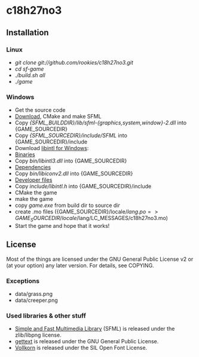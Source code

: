 c18h27no3
=======

## Installation

### Linux
 * *git clone git://github.com/rookies/c18h27no3.git*
 * *cd sf-game*
 * *./build.sh all*
 * *./game*

### Windows
 * Get the source code
 * [Download](https://github.com/LaurentGomila/SFML/zipball/2.0-rc), CMake and make SFML
  * Copy *{SFML_BUILDDIR}/lib/sfml-{graphics,system,window}-2.dll* into {GAME_SOURCEDIR}
  * Copy *{SFML_SOURCEDIR}/include/SFML* into {GAME_SOURCEDIR}/include
 * Download [libintl for Windows](http://gnuwin32.sourceforge.net/packages/libintl.htm):
  * [Binaries](http://gnuwin32.sourceforge.net/downlinks/libintl-bin-zip.php)
   * Copy *bin/libintl3.dll* into {GAME_SOURCEDIR}
  * [Dependencies](http://gnuwin32.sourceforge.net/downlinks/libintl-dep-zip.php)
   * Copy *bin/libiconv2.dll* into {GAME_SOURCEDIR}
  * [Developer files](http://gnuwin32.sourceforge.net/downlinks/libintl-lib-zip.php)
   * Copy *include/libintl.h* into {GAME_SOURCEDIR}/include
 * CMake the game
 * make the game
 * copy *game.exe* from build dir to source dir
 * create .mo files ({GAME_SOURCEDIR}/locale/$lang.po => {GAME_SOURCEDIR}/locale/$lang/LC_MESSAGES/c18h27no3.mo)
 * Start the game and hope that it works!

## License
Most of the things are licensed under the GNU General Public License v2 or (at your option) any later version.
For details, see COPYING.
### Exceptions
 * data/grass.png
 * data/creeper.png

### Used libraries & other stuff
 * [Simple and Fast Multimedia Library](http://www.sfml-dev.org/) (SFML) is released under the zlib/libpng license.
 * [gettext](https://www.gnu.org/software/gettext/) is released under the GNU General Public License.
 * [Vollkorn](http://friedrichalthausen.de/?page_id=411) is released under the SIL Open Font License.
